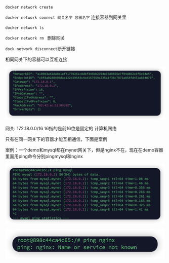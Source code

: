 `docker network create`

`docker network connect 网关名字 容器名字` 连接容器到网关里

`docker network ls`

`docker network rm ` 删除网关

`dock network disconnect`断开链接

相同网关下的容器可以互相连接



![image-20240806194833155](容器网络互联.assets/image-20240806194833155.png)

网关: 172.18.0.0/16 16指的是前16位是固定的    计算机网络

只有在同一网关下的容器才能互相通信，下面是案例

案例：一个demo和mysql都在mynet网关下，但是nginx不在，现在在demo容器里面用ping命令分别pingmysql和nginx

![image-20240806195042274](容器网络互联.assets/image-20240806195042274.png)

![image-20240806195129828](容器网络互联.assets/image-20240806195129828.png)